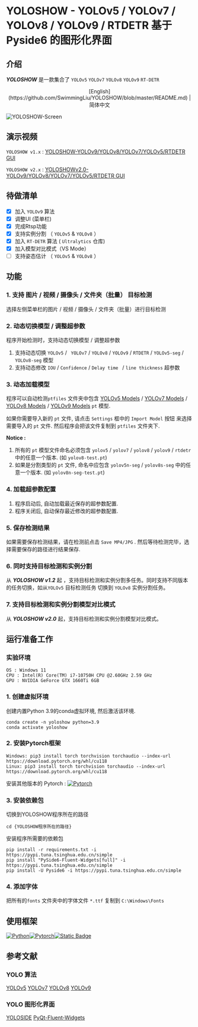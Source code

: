 # YOLOSHOW -  YOLOv5 / YOLOv7 / YOLOv8 / YOLOv9 / RTDETR  基于 Pyside6 的图形化界面

## 介绍

***YOLOSHOW*** 是一款集合了 `YOLOv5` `YOLOv7` `YOLOv8` `YOLOv9`  `RT-DETR` 

<center> [English](https://github.com/SwimmingLiu/YOLOSHOW/blob/master/README.md)  | 简体中文 </center>

![YOLOSHOW-Screen](https://oss.swimmingliu.cn/YOLOSHOW-SCREEN.png)

## 演示视频

`YOLOSHOW v1.x` : [YOLOSHOW-YOLOv9/YOLOv8/YOLOv7/YOLOv5/RTDETR GUI](https://www.bilibili.com/video/BV1BC411x7fW)

`YOLOSHOW v2.x` : [YOLOSHOWv2.0-YOLOv9/YOLOv8/YOLOv7/YOLOv5/RTDETR GUI](https://www.bilibili.com/video/BV1ZD421E7m3)

## 待做清单

- [x] 加入 `YOLOv9` 算法
- [x] 调整UI (菜单栏)
- [x] 完成Rtsp功能
- [x] 支持实例分割 （ `YOLOv5` & `YOLOv8` ）
- [x] 加入 `RT-DETR` 算法 ( `Ultralytics` 仓库)
- [x] 加入模型对比模式（VS Mode）
- [ ] 支持姿态估计 （ `YOLOv5` & `YOLOv8` ）

## 功能

### 1. 支持 图片 / 视频 / 摄像头 / 文件夹（批量） 目标检测

选择左侧菜单栏的图片 / 视频 / 摄像头 / 文件夹（批量）进行目标检测

### 2. 动态切换模型 / 调整超参数

程序开始检测时，支持动态切换模型 / 调整超参数

1. 支持动态切换  `YOLOv5` / ` YOLOv7` / `YOLOv8` / `YOLOv9` / `RTDETR` / `YOLOv5-seg` / `YOLOv8-seg` 模型
2. 支持动态修改 `IOU` / `Confidence` / `Delay time ` / `line thickness` 超参数

### 3. 动态加载模型

程序可以自动检测`ptfiles` 文件夹中包含 [YOLOv5 Models](https://github.com/ultralytics/yolov5/releases) /  [YOLOv7 Models](https://github.com/WongKinYiu/yolov7/releases/)  /  [YOLOv8 Models](https://github.com/ultralytics/assets/releases/)  / [YOLOv9 Models](https://github.com/WongKinYiu/yolov9/releases/)  `pt`  模型.

如果你需要导入新的 `pt` 文件, 请点击 `Settings` 框中的 `Import Model` 按钮 来选择需要导入的 `pt` 文件. 然后程序会把该文件复制到  `ptfiles` 文件夹下.

**Notice :**  

1. 所有的 `pt` 模型文件命名必须包含 `yolov5` / `yolov7` / `yolov8` / `yolov9` / `rtdetr` 中的任意一个版本.  (如 `yolov8-test.pt`)
2. 如果是分割类型的 `pt` 文件, 命名中应包含 `yolov5n-seg` / `yolov8s-seg` 中的任意一个版本.  (如 `yolov8n-seg-test.pt`)

### 4. 加载超参数配置

1.  程序启动后, 自动加载最近保存的超参数配置.
2.  程序关闭后, 自动保存最近修改的超参数配置.

### 5. 保存检测结果

如果需要保存检测结果，请在检测前点击 `Save MP4/JPG` . 然后等待检测完毕，选择需要保存的路径进行结果保存.

### 6. 同时支持目标检测和实例分割

从 ***YOLOSHOW v1.2*** 起 ，支持目标检测和实例分割多任务。同时支持不同版本的任务切换，如从`YOLOv5` 目标检测任务 切换到 `YOLOv8` 实例分割任务。

### 7. 支持目标检测和实例分割模型对比模式

从 ***YOLOSHOW v2.0*** 起，支持目标检测和实例分割模型对比模式。

## 运行准备工作

### 实验环境

```Shell
OS : Windows 11 
CPU : Intel(R) Core(TM) i7-10750H CPU @2.60GHz 2.59 GHz
GPU : NVIDIA GeForce GTX 1660Ti 6GB
```

### 1. 创建虚拟环境

创建内置Python 3.9的conda虚拟环境, 然后激活该环境.

```shell
conda create -n yoloshow python=3.9
conda activate yoloshow
```

### 2. 安装Pytorch框架

```shell
Windows: pip3 install torch torchvision torchaudio --index-url https://download.pytorch.org/whl/cu118
Linux: pip3 install torch torchvision torchaudio --index-url https://download.pytorch.org/whl/cu118
```

安装其他版本的 Pytorch :   [![Pytorch](https://img.shields.io/badge/PYtorch-test?style=flat&logo=pytorch&logoColor=white&color=orange)](https://pytorch.org/)

### 3. 安装依赖包

切换到YOLOSHOW程序所在的路径

```shell
cd {YOLOSHOW程序所在的路径}
```

安装程序所需要的依赖包

```shell
pip install -r requirements.txt -i https://pypi.tuna.tsinghua.edu.cn/simple
pip install "PySide6-Fluent-Widgets[full]" -i https://pypi.tuna.tsinghua.edu.cn/simple
pip install -U Pyside6 -i https://pypi.tuna.tsinghua.edu.cn/simple
```

### 4. 添加字体

把所有的`fonts` 文件夹中的字体文件 `*.ttf` 复制到 `C:\Windows\Fonts`

## 使用框架

[![Python](https://img.shields.io/badge/python-3776ab?style=for-the-badge&logo=python&logoColor=ffd343)](https://www.python.org/)[![Pytorch](https://img.shields.io/badge/PYtorch-test?style=for-the-badge&logo=pytorch&logoColor=white&color=orange)](https://pytorch.org/)[![Static Badge](https://img.shields.io/badge/Pyside6-test?style=for-the-badge&logo=qt&logoColor=white)](https://doc.qt.io/qtforpython-6/PySide6/QtWidgets/index.html)

## 参考文献

### YOLO 算法

[YOLOv5](https://github.com/ultralytics/yolov5)   [YOLOv7](https://github.com/WongKinYiu/yolov7) 	[YOLOv8](https://github.com/ultralytics/ultralytics)	[YOLOv9](https://github.com/WongKinYiu/yolov9) 

### YOLO 图形化界面

[YOLOSIDE](https://github.com/Jai-wei/YOLOv8-PySide6-GUI)	[PyQt-Fluent-Widgets](https://github.com/zhiyiYo/PyQt-Fluent-Widgets)